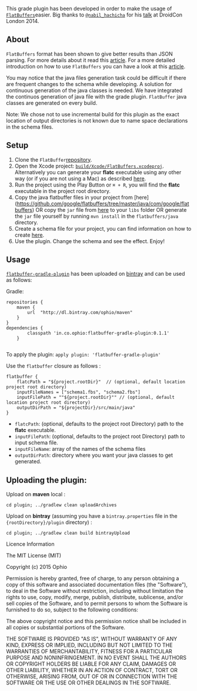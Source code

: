 This grade plugin has been developed in order to make the usage of [`FlatBuffers`](https://github.com/google/flatbuffers)easier. Big thanks to [`@nabil_hachicha`](https://twitter.com/nabil_hachicha) for his [talk](https://skillsmatter.com/skillscasts/5984-build-your-gradle-plugin#video) at DroidCon London 2014.

## About
`FlatBuffers` format has been shown to give better results than JSON parsing. For more details about it read this [article](https://code.facebook.com/posts/872547912839369/improving-facebook-s-performance-on-android-with-flatbuffers/). For a more detailed introduction on how to use `FlatBuffers` you can have a look at this [article](http://frogermcs.github.io/flatbuffers-in-android-introdution/). 

You may notice that the java files generation task could be difficult if there are frequent changes to the schema while developing. A solution for continuous generation of the java classes is needed. We have integrated the continuos generation of java file with the grade plugin. `FlatBuffer` java classes are generated on every build. 

Note: We chose not to use incremental build for this plugin as the exact location of output directories is not known due to name space declarations in the schema files.

## Setup

1. Clone the `FlatBuffer`[repository](https://github.com/google/flatbuffers). 
2. Open the Xcode project: [`build/Xcode/FlatBuffers.xcodeproj`](https://github.com/google/flatbuffers/tree/master/build/Xcode/FlatBuffers.xcodeproj). Alternatively you can generate your **flatc** executable using any other way (or if you are not using a Mac) as described [here](https://google.github.io/flatbuffers/index.html).
3. Run the project using the Play Button or `⌘ + R`, you will find the **flatc** executable in the project root directory.
4. Copy the java flatbuffer files in your project from [here] (https://github.com/google/flatbuffers/tree/master/java/com/google/flatbuffers) OR copy the `jar` file from [here](app/libs/) to your `libs` folder OR generate the `jar` file yourself by running `mvn install` in the `flatbuffers/java` directory.
5. Create a schema file for your project, you can find information on how to create [here](https://google.github.io/flatbuffers/md__schemas.html).
6. Use the plugin. Change the schema and see the effect. Enjoy!

## Usage

[`flatbuffer-gradle-plugin`](plugin/) has been uploaded on [bintray](https://bintray.com/ophio/maven/flatbuffer-gradle-plugin/_latestVersion) and can be used as follows:

Gradle:

```
repositories {
    maven {
        url  "http://dl.bintray.com/ophio/maven" 
    }
}
dependencies {
        classpath 'in.co.ophio:flatbuffer-gradle-plugin:0.1.1'
    }
    
```
To apply the plugin: `apply plugin: 'flatbuffer-gradle-plugin'`

Use the `flatbuffer` closure as follows :

```
flatbuffer {
    flatcPath = "${project.rootDir}"  // (optional, default location project root directory)
    inputFileNames = ["schema1.fbs", "schema2.fbs"]
    inputFilePath = ""${project.rootDir}"" // (optional, default location project root directory)
    outputDirPath = "${projectDir}/src/main/java"
}
```

* `flatcPath`: (optional, defaults to the project root Directory) path to the **flatc** executable.
* `inputFilePath`: (optional, defaults to the project root Directory) path to input schema file.
* `inputFileName`: array of the names of the schema files
* `outputDirPath`: directory where you want your java classes to get generated.

## Uploading the plugin:

Upload on **maven** local :

```
cd plugin; ../gradlew clean uploadArchives
```

Upload on **bintray** (assuming you have a `bintray.properties` file in the `{rootDirectory}/plugin` directory) : 

```
cd plugin; ../gradlew clean build bintrayUpload
```
Licence Information

The MIT License (MIT)

Copyright (c) 2015 Ophio

Permission is hereby granted, free of charge, to any person obtaining a copy of this software and associated documentation files (the "Software"), to deal in the Software without restriction, including without limitation the rights to use, copy, modify, merge, publish, distribute, sublicense, and/or sell copies of the Software, and to permit persons to whom the Software is furnished to do so, subject to the following conditions:

The above copyright notice and this permission notice shall be included in all copies or substantial portions of the Software.

THE SOFTWARE IS PROVIDED "AS IS", WITHOUT WARRANTY OF ANY KIND, EXPRESS OR IMPLIED, INCLUDING BUT NOT LIMITED TO THE WARRANTIES OF MERCHANTABILITY, FITNESS FOR A PARTICULAR PURPOSE AND NONINFRINGEMENT. IN NO EVENT SHALL THE AUTHORS OR COPYRIGHT HOLDERS BE LIABLE FOR ANY CLAIM, DAMAGES OR OTHER LIABILITY, WHETHER IN AN ACTION OF CONTRACT, TORT OR OTHERWISE, ARISING FROM, OUT OF OR IN CONNECTION WITH THE SOFTWARE OR THE USE OR OTHER DEALINGS IN THE SOFTWARE.
